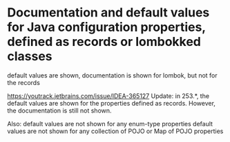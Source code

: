 # Documentation and default values for Java configuration properties, defined as records or lombokked classes

default values are shown, documentation is shown for lombok, but not for the records

https://youtrack.jetbrains.com/issue/IDEA-365127
Update: in 253.*, the default values are shown for the properties defined as records.
However, the documentation is still not shown.


Also:
default values are not shown for any enum-type properties
default values are not shown for any collection of POJO or Map of POJO properties

    